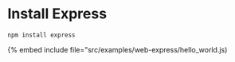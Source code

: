 # Install Express


```
npm install express
```

{% embed include file="src/examples/web-express/hello_world.js)
